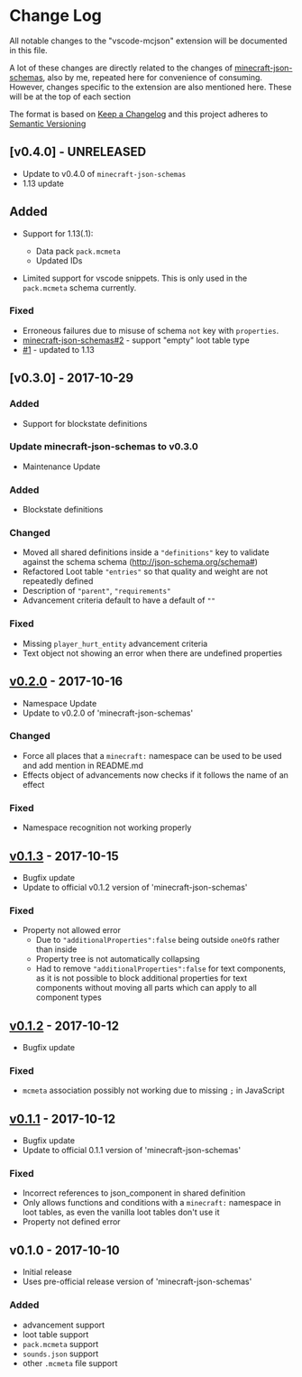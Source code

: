 # Change Log

All notable changes to the "vscode-mcjson" extension will be documented in this file.

A lot of these changes are directly related to the changes of [minecraft-json-schemas](https://github.com/Levertion/minecraft-json-schemas/blob/master/CHANGELOG.md), also by me, repeated here for convenience of consuming.
However, changes specific to the extension are also mentioned here. These will be at the top of each section

The format is based on [Keep a Changelog](http://keepachangelog.com/en/1.0.0/)
and this project adheres to [Semantic Versioning](http://semver.org/spec/v2.0.0.html)

## [v0.4.0] - UNRELEASED

- Update to v0.4.0 of `minecraft-json-schemas`
- 1.13 update

## Added

- Support for 1.13(.1):

  - Data pack `pack.mcmeta`
  - Updated IDs

- Limited support for vscode snippets. This is only used in the `pack.mcmeta`
  schema currently.

### Fixed

- Erroneous failures due to misuse of schema `not` key with `properties`.
- [minecraft-json-schemas#2](https://github.com/Levertion/minecraft-json-schemas/issues/2) - support
  "empty" loot table type
- [#1](https://github.com/Levertion/vscode-mcjson/issues/1) - updated to 1.13

## [v0.3.0] - 2017-10-29

### Added

- Support for blockstate definitions

### Update minecraft-json-schemas to v0.3.0

- Maintenance Update

### Added

- Blockstate definitions

### Changed

- Moved all shared definitions inside a `"definitions"` key to validate against the schema schema (http://json-schema.org/schema#)
- Refactored Loot table `"entries"` so that quality and weight are not repeatedly defined
- Description of `"parent"`, `"requirements"`
- Advancement criteria default to have a default of `""`

### Fixed

- Missing `player_hurt_entity` advancement criteria
- Text object not showing an error when there are undefined properties

## [v0.2.0] - 2017-10-16

- Namespace Update
- Update to v0.2.0 of 'minecraft-json-schemas'

### Changed

- Force all places that a `minecraft:` namespace can be used to be used and add mention in README.md
- Effects object of advancements now checks if it follows the name of an effect

### Fixed

- Namespace recognition not working properly

## [v0.1.3] - 2017-10-15

- Bugfix update
- Update to official v0.1.2 version of 'minecraft-json-schemas'

### Fixed

- Property not allowed error
  - Due to `"additionalProperties":false` being outside `oneOf`s rather than inside
  - Property tree is not automatically collapsing
  - Had to remove `"additionalProperties":false` for text components, as it is not possible to block additional properties for text components without moving all parts which can apply to all component types

## [v0.1.2] - 2017-10-12

- Bugfix update

### Fixed

- `mcmeta` association possibly not working due to missing `;` in JavaScript

## [v0.1.1] - 2017-10-12

- Bugfix update
- Update to official 0.1.1 version of 'minecraft-json-schemas'

### Fixed

- Incorrect references to json_component in shared definition
- Only allows functions and conditions with a `minecraft:` namespace in loot tables, as even the vanilla loot tables don't use it
- Property not defined error

## v0.1.0 - 2017-10-10

- Initial release
- Uses pre-official release version of 'minecraft-json-schemas'

### Added

- advancement support
- loot table support
- `pack.mcmeta` support
- `sounds.json` support
- other `.mcmeta` file support

[unreleased]: https://github.com/Levertion/vscode-mcjson/compare/v0.3.0...HEAD
[v0.2.0]: https://github.com/Levertion/vscode-mcjson/compare/v0.2.0...v0.3.0
[v0.2.0]: https://github.com/Levertion/vscode-mcjson/compare/v0.1.3...v0.2.0
[v0.1.3]: https://github.com/Levertion/vscode-mcjson/compare/v0.1.2...v0.1.3
[v0.1.2]: https://github.com/Levertion/vscode-mcjson/compare/v0.1.1...v0.1.2
[v0.1.1]: https://github.com/Levertion/vscode-mcjson/compare/v0.1.0...v0.1.1
